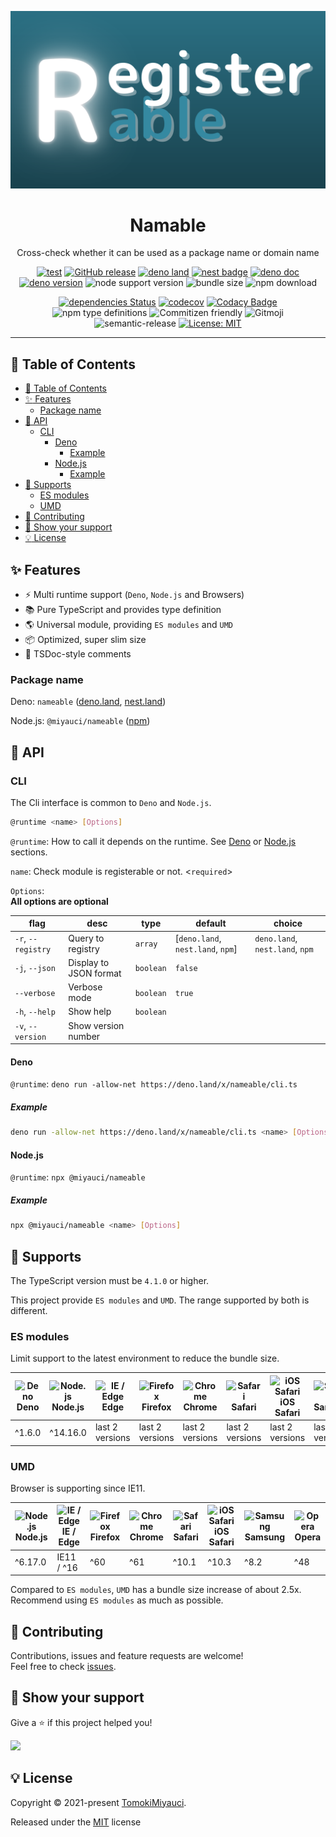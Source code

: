 <p align="center">
  <img alt="logo image" src="img/logo.png" />
  <h1 align="center">Namable</h1>
</p>

<p align="center">
Cross-check whether it can be used as a package name or domain name
</p>

<div align="center">

[![test](https://github.com/TomokiMiyauci/nameable/actions/workflows/test.yml/badge.svg)](https://github.com/TomokiMiyauci/nameable/actions/workflows/test.yml)
[![GitHub release](https://img.shields.io/github/release/TomokiMiyauci/nameable.svg)](https://github.com/TomokiMiyauci/nameable/releases)
[![deno land](http://img.shields.io/badge/available%20on-deno.land/x-lightgrey.svg?logo=deno&labelColor=black)](https://deno.land/x/nameable)
[![nest badge](https://nest.land/badge.svg)](https://nest.land/package/nameable)
[![deno doc](https://doc.deno.land/badge.svg)](https://doc.deno.land/https/deno.land/x/nameable/mod.ts)
[![deno version](https://img.shields.io/badge/deno-^1.6.0-lightgrey?logo=deno)](https://github.com/denoland/deno)
![node support version](https://img.shields.io/badge/node-%5E14.16.0-yellow)
![bundle size](https://img.shields.io/bundlephobia/min/@miyauci/nameable)
![npm download](https://img.shields.io/npm/dw/@miyauci/nameable?color=blue)

[![dependencies Status](https://status.david-dm.org/gh/TomokiMiyauci/nameable.svg)](https://david-dm.org/TomokiMiyauci/nameable)
[![codecov](https://codecov.io/gh/TomokiMiyauci/nameable/branch/main/graph/badge.svg?token=SPAi5Pv2wd)](https://codecov.io/gh/TomokiMiyauci/nameable)
[![Codacy Badge](https://app.codacy.com/project/badge/Grade/f43b1c317e11445399d85ce6efc06504)](https://www.codacy.com/gh/TomokiMiyauci/nameable/dashboard?utm_source=github.com&utm_medium=referral&utm_content=TomokiMiyauci/nameable&utm_campaign=Badge_Grade)
![npm type definitions](https://img.shields.io/npm/types/arithmetic4)
![Commitizen friendly](https://img.shields.io/badge/commitizen-friendly-brightgreen.svg)
![Gitmoji](https://img.shields.io/badge/gitmoji-%20😜%20😍-FFDD67.svg?style=flat)
![semantic-release](https://img.shields.io/badge/%20%20%F0%9F%93%A6%F0%9F%9A%80-semantic--release-e10079.svg)
[![License: MIT](https://img.shields.io/badge/License-MIT-yellow.svg)](./LICENSE)

</div>

---

## :bookmark: Table of Contents

- [:bookmark: Table of Contents](#bookmark-table-of-contents)
- [:sparkles: Features](#sparkles-features)
  - [Package name](#package-name)
- [:memo: API](#memo-api)
  - [CLI](#cli)
    - [Deno](#deno)
      - [Example](#example)
    - [Node.js](#nodejs)
      - [Example](#example-1)
- [:green_heart: Supports](#green_heart-supports)
  - [ES modules](#es-modules)
  - [UMD](#umd)
- [:handshake: Contributing](#handshake-contributing)
- [:seedling: Show your support](#seedling-show-your-support)
- [:bulb: License](#bulb-license)

## :sparkles: Features

- :zap: Multi runtime support (`Deno`, `Node.js` and Browsers)
- :books: Pure TypeScript and provides type definition
- :earth_americas: Universal module, providing `ES modules` and `UMD`
- :package: Optimized, super slim size
- :page_facing_up: TSDoc-style comments

### Package name

Deno: `nameable` ([deno.land](https://deno.land/x/nameable), [nest.land]())

Node.js: `@miyauci/nameable` ([npm](https://www.npmjs.com/package/@miyauci/nameable))

## :memo: API

### CLI

The Cli interface is common to `Deno` and `Node.js`.

```bash
@runtime <name> [Options]
```

`@runtime`: How to call it depends on the runtime. See [Deno](./deno) or [Node.js](./node.js) sections.

`name`: Check module is registerable or not. <`required`>

`Options`:  
**All options are optional**

| flag | desc  | type | default | choice |
| -----| ------| -----| -----| ---- |
| `-r`, `--registry` | Query to registry | `array` | [`deno.land`, `nest.land`, `npm`] | `deno.land`, `nest.land`, `npm` |
| `-j`, `--json` | Display to JSON format| `boolean`| `false` |
| `--verbose` | Verbose mode | `boolean` | `true` |
| `-h`, `--help` | Show help | `boolean` |  | |
| `-v`, `--version` | Show version number |  | |

#### Deno

`@runtime`: `deno run -allow-net https://deno.land/x/nameable/cli.ts`

##### Example

```bash
deno run -allow-net https://deno.land/x/nameable/cli.ts <name> [Options]
```

#### Node.js

`@runtime`: `npx @miyauci/nameable`

##### Example

```bash
npx @miyauci/nameable <name> [Options]
```

## :green_heart: Supports

The TypeScript version must be `4.1.0` or higher.

This project provide `ES modules` and `UMD`. The range supported by both is different.

### ES modules

Limit support to the latest environment to reduce the bundle size.

| <img width="30px" height="30px" alt="Deno" src="https://res.cloudinary.com/dz3vsv9pg/image/upload/v1620998361/logos/deno.svg"></br>Deno | <img width="24px" height="24px" alt="Node.js" src="https://res.cloudinary.com/dz3vsv9pg/image/upload/v1620998361/logos/nodejs.svg"></br>Node.js | <img width="24px" height="24px" alt="IE / Edge" src="https://raw.githubusercontent.com/alrra/browser-logos/master/src/edge/edge_48x48.png"></br>Edge | <img src="https://raw.githubusercontent.com/alrra/browser-logos/master/src/firefox/firefox_48x48.png" alt="Firefox" width="24px" height="24px" /></br>Firefox | <img src="https://raw.githubusercontent.com/alrra/browser-logos/master/src/chrome/chrome_48x48.png" alt="Chrome" width="24px" height="24px" /></br>Chrome | <img src="https://raw.githubusercontent.com/alrra/browser-logos/master/src/safari/safari_48x48.png" alt="Safari" width="24px" height="24px" /></br>Safari | <img src="https://raw.githubusercontent.com/alrra/browser-logos/master/src/safari-ios/safari-ios_48x48.png" alt="iOS Safari" width="24px" height="24px" /></br>iOS Safari | <img src="https://raw.githubusercontent.com/alrra/browser-logos/master/src/samsung-internet/samsung-internet_48x48.png" alt="Samsung" width="24px" height="24px" /></br>Samsung | <img src="https://raw.githubusercontent.com/alrra/browser-logos/master/src/opera/opera_48x48.png" alt="Opera" width="24px" height="24px" /></br>Opera |
| - | -- | - | -- | - | - | - | -- | -- |
| ^1.6.0 | ^14.16.0 | last 2 versions | last 2 versions | last 2 versions | last 2 versions | last 2 versions | last 2 versions | last 2 versions |

### UMD

Browser is supporting since IE11.

| <img width="24px" height="24px" alt="Node.js" src="https://res.cloudinary.com/dz3vsv9pg/image/upload/v1620998361/logos/nodejs.svg"></br>Node.js | <img width="24px" height="24px" alt="IE / Edge" src="https://raw.githubusercontent.com/alrra/browser-logos/master/src/edge/edge_48x48.png"></br>IE / Edge | <img src="https://raw.githubusercontent.com/alrra/browser-logos/master/src/firefox/firefox_48x48.png" alt="Firefox" width="24px" height="24px" /></br>Firefox | <img src="https://raw.githubusercontent.com/alrra/browser-logos/master/src/chrome/chrome_48x48.png" alt="Chrome" width="24px" height="24px" /></br>Chrome | <img src="https://raw.githubusercontent.com/alrra/browser-logos/master/src/safari/safari_48x48.png" alt="Safari" width="24px" height="24px" /></br>Safari | <img src="https://raw.githubusercontent.com/alrra/browser-logos/master/src/safari-ios/safari-ios_48x48.png" alt="iOS Safari" width="24px" height="24px" /></br>iOS Safari | <img src="https://raw.githubusercontent.com/alrra/browser-logos/master/src/samsung-internet/samsung-internet_48x48.png" alt="Samsung" width="24px" height="24px" /></br>Samsung | <img src="https://raw.githubusercontent.com/alrra/browser-logos/master/src/opera/opera_48x48.png" alt="Opera" width="24px" height="24px" /></br>Opera |
| - | - | - | - | - | - | - | - |
| ^6.17.0 | IE11 / ^16 | ^60 | ^61 | ^10.1 | ^10.3 | ^8.2 | ^48 |

Compared to `ES modules`, `UMD` has a bundle size increase of about 2.5x. Recommend using `ES modules` as much as possible.

## :handshake: Contributing

Contributions, issues and feature requests are welcome!<br />Feel free to check [issues](https://github.com/TomokiMiyauci/equal/issues).

## :seedling: Show your support

Give a ⭐️ if this project helped you!

<a href="https://www.patreon.com/tomoki_miyauci">
  <img src="https://c5.patreon.com/external/logo/become_a_patron_button@2x.png" width="160">
</a>

## :bulb: License

Copyright © 2021-present [TomokiMiyauci](https://github.com/TomokiMiyauci).

Released under the [MIT](./LICENSE) license
